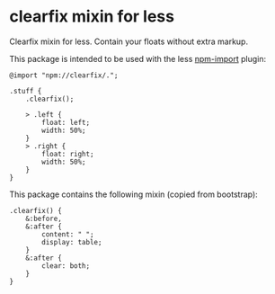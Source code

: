 clearfix mixin for less
=======================
Clearfix mixin for less. Contain your floats without extra markup.

This package is intended to be used with the less [npm-import](https://www.npmjs.com/package/less-plugin-npm-import) plugin:

```less
@import "npm://clearfix/.";

.stuff {
    .clearfix();

    > .left {
        float: left;
        width: 50%;
    }
    > .right {
        float: right;
        width: 50%;
    }
}
```

This package contains the following mixin (copied from bootstrap):

```less
.clearfix() {
    &:before,
    &:after {
        content: " ";
        display: table;
    }
    &:after {
        clear: both;
    }
}

```